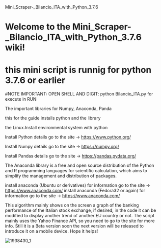 Mini_Scraper-_Bilancio_ITA_with_Python_3.7.6
# Welcome to the Mini_Scraper-_Bilancio_ITA_with_Python_3.7.6 wiki!
# this mini script is runnig for python 3.7.6 or earlier

#NOTE IMPORTANT: OPEN SHELL AND DIGIT:
python Bilancio_ITA.py for execute in RUN

The important libraries for Numpy, Anaconda, Panda

this for the guide installs python and the library

the Linux.Install environmental system with python

Install  Python details go to the site -> https://www.python.org/

Install  Numpy details go to the site -> https://numpy.org/

Install Pandas  details go to the site -> https://pandas.pydata.org/

The Anaconda library is a free and open source distribution of the Python and R programming languages ​​for scientific calculation, which aims to simplify the management and distribution of packages.

 install anaconda (Ubuntu or derivatives) for information go to the site -> https://www.anaconda.com/
 install anaconda (Fedora32 or again) for information go to the site -> https://www.anaconda.com/

This algorithm mainly shows on the screen a graph of the banking performance of the Italian stock exchange, if desired, in the code it can be modified to display another trend of another EU country or not. The script mainly uses the Yahoo Finance API, so you need to go to the site for more info.
Still it is a Beta version soon the next version will be released to introduce it on a mobile device. Hope it helps!


![1938430_1](https://user-images.githubusercontent.com/32565899/77586933-486fab00-6ee7-11ea-89eb-3af65e7c4663.jpg)


